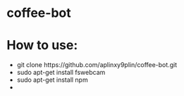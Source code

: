 # coffee-bot
<h1>How to use:</h1>
<ul>
  <li>git clone https://github.com/aplinxy9plin/coffee-bot.git</li>
  <li>sudo apt-get install fswebcam</li>
  <li>sudo apt-get install npm</li>
  <li></li>
</ul>
